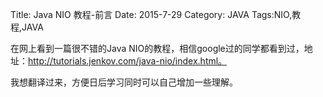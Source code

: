 Title: Java NIO 教程-前言
Date: 2015-7-29 
Category: JAVA
Tags:NIO,教程,JAVA

在网上看到一篇很不错的Java NIO的教程，相信google过的同学都看到过，地址：http://tutorials.jenkov.com/java-nio/index.html。

我想翻译过来，方便日后学习同时可以自己增加一些理解。